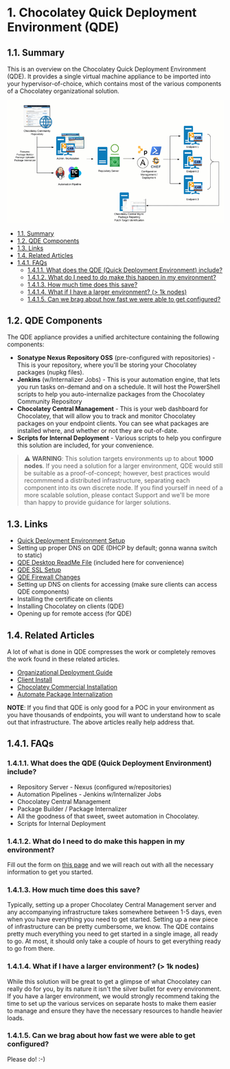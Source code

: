 # 1. Chocolatey Quick Deployment Environment (QDE)

## 1.1. Summary

This is an overview on the Chocolatey Quick Deployment Environment (QDE). It provides a single virtual machine appliance to be imported into your hypervisor-of-choice, which contains most of the various components of a Chocolatey organizational solution.

![QDE Architechture](images/quickdeploy/QDE-architecture.gif)

<!-- TOC -->

- [1.1. Summary](#11-summary)
- [1.2. QDE Components](#12-qde-components)
- [1.3. Links](#13-links)
- [1.4. Related Articles](#14-related-articles)
- [1.4.1. FAQs](#141-faqs)
  - [1.4.1.1. What does the QDE (Quick Deployment Environment) include?](#1411-what-does-the-qde-quick-deployment-environment-include)
  - [1.4.1.2. What do I need to do make this happen in my environment?](#1412-what-do-i-need-to-do-make-this-happen-in-my-environment)
  - [1.4.1.3. How much time does this save?](#1413-how-much-time-does-this-save)
  - [1.4.1.4. What if I have a larger environment? (> 1k nodes)](#1414-what-if-i-have-a-larger-environment--1k-nodes)
  - [1.4.1.5. Can we brag about how fast we were able to get configured?](#1415-can-we-brag-about-how-fast-we-were-able-to-get-configured)

<!-- /TOC -->

## 1.2. QDE Components

The QDE appliance provides a unified architecture containing the following components:

* **Sonatype Nexus Repository OSS** (pre-configured with repositories) - This is your repository, where you'll be storing your Chocolatey packages (nupkg files).
* **Jenkins** (w/Internalizer Jobs) - This is your automation engine, that lets you run tasks on-demand and on a schedule. It will host the PowerShell scripts to help you auto-internalize packages from the Chocolatey Community Repository
* **Chocolatey Central Management** - This is your web dashboard for Chocolatey, that will allow you to track and monitor Chocolatey packages on your endpoint clients. You can see what packages are installed where, and whether or not they are out-of-date.
* **Scripts for Internal Deployment** - Various scripts to help you confirgure this solution are included, for your convenience.

> :warning: **WARNING**: This solution targets environments up to about **1000 nodes**.
If you need a solution for a larger environment, QDE would still be suitable as a proof-of-concept; however, best practices would recommmend a distributed infrastructure, separating each component into its own discrete node.
If you find yourself in need of a more scalable solution, please contact Support and we'll be more than happy to provide guidance for larger solutions.

## 1.3. Links

* [Quick Deployment Environment Setup](QuickDeploymentSetup)
* Setting up proper DNS on QDE (DHCP by default; gonna wanna switch to static)
* [QDE Desktop ReadMe File](QuickDeploymentDesktopReadme) (included here for convenience)
* [QDE SSL Setup](QuickDeploymentSslSetup)
* [QDE Firewall Changes](QuickDeploymentFirewallChanges)
* Setting up DNS on clients for accessing (make sure clients can access QDE components)
* Installing the certificate on clients
* Installing Chocolatey on clients (QDE)
* Opening up for remote access (for QDE)

## 1.4. Related Articles

A lot of what is done in QDE compresses the work or completely removes the work found in these related articles.

* [Organizational Deployment Guide](How-To-Setup-Offline-Installation)
* [Client Install](https://chocolatey.org/install#organization)
* [Chocolatey Commercial Installation](Installation-Licensed)
* [Automate Package Internalization](How-To-Setup-Internal-Package-Repository)

**NOTE**: If you find that QDE is only good for a POC in your environment as you have thousands of endpoints, you will want to understand how to scale out that infrastructure. The above articles really help address that.

## 1.4.1. FAQs

### 1.4.1.1. What does the QDE (Quick Deployment Environment) include?

* Repository Server - Nexus (configured w/repositories)
* Automation Pipelines - Jenkins w/Internalizer Jobs
* Chocolatey Central Management
* Package Builder / Package Internalizer
* All the goodness of that sweet, sweet automation in Chocolatey.
* Scripts for Internal Deployment

### 1.4.1.2. What do I need to do make this happen in my environment?

Fill out the form on [this page](https://chocolatey.org/contact/quick-deployment) and we will reach out with all the necessary information to get you started.

### 1.4.1.3. How much time does this save?

Typically, setting up a proper Chocolatey Central Management server and any accompanying infrastructure takes somewhere between 1-5 days, even when you have everything you need to get started.
Setting up a new piece of infrastructure can be pretty cumbersome, we know.
The QDE contains pretty much everything you need to get started in a single image, all ready to go.
At most, it should only take a couple of hours to get everything ready to go from there.

### 1.4.1.4. What if I have a larger environment? (> 1k nodes)

While this solution will be great to get a glimpse of what Chocolatey can really do for you, by its nature it isn't the silver bullet for every environment.
If you have a larger environment, we would strongly recommend taking the time to set up the various services on separate hosts to make them easier to manage and ensure they have the necessary resources to handle heavier loads.

### 1.4.1.5. Can we brag about how fast we were able to get configured?

Please do! :-)
